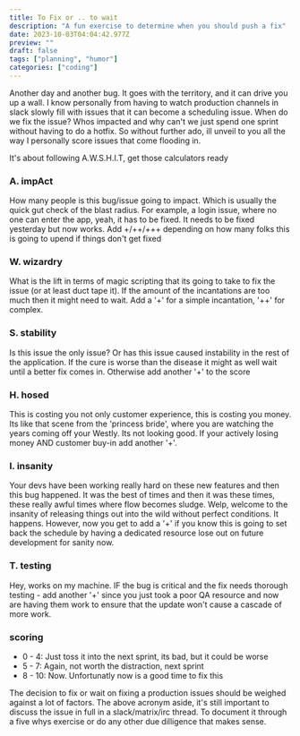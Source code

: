 ```yaml
---
title: To Fix or .. to wait
description: "A fun exercise to determine when you should push a fix"
date: 2023-10-03T04:04:42.977Z
preview: ""
draft: false
tags: ["planning", "humor"]
categories: ["coding"]
---
```


Another day and another bug. It goes with the territory, and it can drive you up a wall. I know personally from having to watch production channels in slack slowly fill with issues that it can become a scheduling issue. When do we fix the issue? Whos impacted and why can't we just spend one sprint without having to do a hotfix. So without further ado, ill unveil to you all the way I personally score issues that come flooding in.

It's about following A.W.S.H.I.T, get those calculators ready

### A. impAct

How many people is this bug/issue going to impact. Which is usually the quick gut check of the blast radius. For example, a login issue, where no one can enter the app, yeah, it has to be fixed. It needs to be fixed yesterday but now works. Add +/++/+++ depending on how many folks this is going to upend if things don't get fixed

### W. wizardry

What is the lift in terms of magic scripting that its going to take to fix the issue (or at least duct tape it). If the amount of the incantations are too much then it might need to wait. Add a '+' for a simple incantation, '++' for complex.

### S. stability

Is this issue the only issue? Or has this issue caused instability in the rest of the application. If the cure is worse than the disease it might as well wait until a better fix comes in. Otherwise add another '+' to the score

### H. hosed

This is costing you not only customer experience, this is costing you money. Its like that scene from the 'princess bride', where you are watching the years coming off your Westly. Its not looking good. If your actively losing money AND customer buy-in add another '+'.

### I. insanity

Your devs have been working really hard on these new features and then this bug happened. It was the best of times and then it was these times, these really awful times where flow becomes sludge. Welp, welcome to the insanity of releasing things out into the wild without perfect conditions. It happens. However, now you get to add a '+' if you know this is going to set back the schedule by having a dedicated resource lose out on future development for sanity now.

### T. testing

Hey, works on my machine. IF the bug is critical and the fix needs thorough testing - add another '+' since you just took a poor QA resource and now are having them work to ensure that the update won't cause a cascade of more work.

### scoring

- 0 - 4: Just toss it into the next sprint, its bad, but it could be worse
- 5 - 7: Again, not worth the distraction, next sprint
- 8 - 10: Now. Unfortunatly now is a good time to fix this

The decision to fix or wait on fixing a production issues should be weighed against a lot of factors. The above acronym aside, it's still important to discuss the issue in full in a slack/matrix/irc thread. To document it through a five whys exercise or do any other due dilligence that makes sense. 